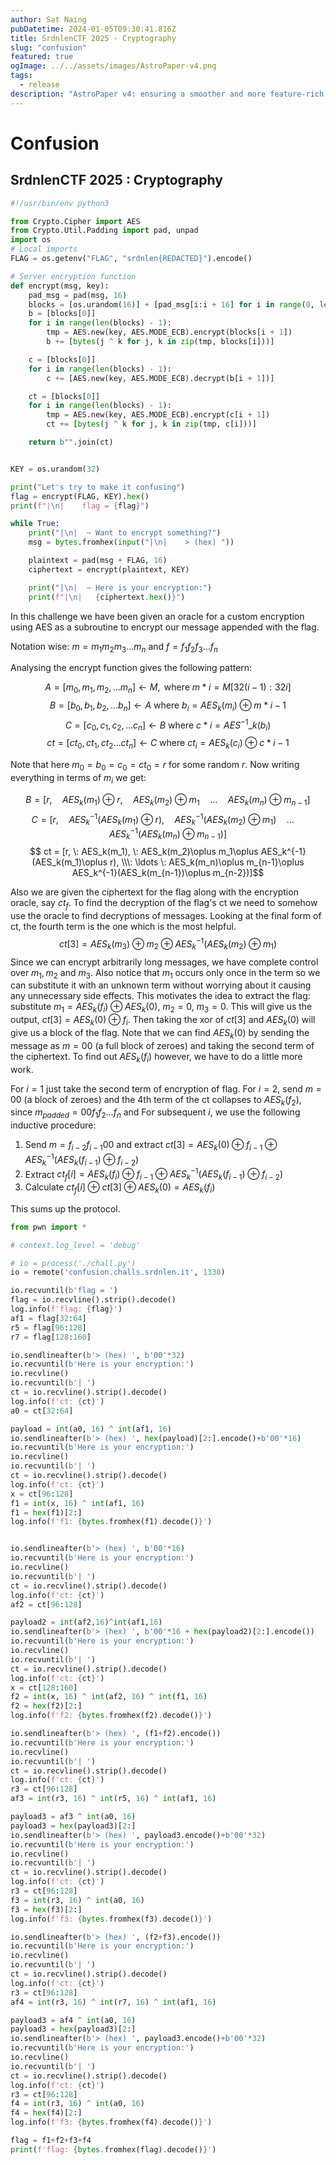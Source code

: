 ```yaml
---
author: Sat Naing
pubDatetime: 2024-01-05T09:30:41.816Z
title: SrdnlenCTF 2025 - Cryptography
slug: "confusion"
featured: true
ogImage: ../../assets/images/AstroPaper-v4.png
tags:
  - release
description: "AstroPaper v4: ensuring a smoother and more feature-rich blogging experience."
---
```


# Confusion

## SrdnlenCTF 2025 : Cryptography

```python
#!/usr/bin/env python3

from Crypto.Cipher import AES
from Crypto.Util.Padding import pad, unpad
import os
# Local imports
FLAG = os.getenv("FLAG", "srdnlen{REDACTED}").encode()

# Server encryption function
def encrypt(msg, key):
    pad_msg = pad(msg, 16)
    blocks = [os.urandom(16)] + [pad_msg[i:i + 16] for i in range(0, len(pad_msg), 16)]
    b = [blocks[0]]
    for i in range(len(blocks) - 1):
        tmp = AES.new(key, AES.MODE_ECB).encrypt(blocks[i + 1])
        b += [bytes(j ^ k for j, k in zip(tmp, blocks[i]))]

    c = [blocks[0]]
    for i in range(len(blocks) - 1):
        c += [AES.new(key, AES.MODE_ECB).decrypt(b[i + 1])]

    ct = [blocks[0]]
    for i in range(len(blocks) - 1):
        tmp = AES.new(key, AES.MODE_ECB).encrypt(c[i + 1])
        ct += [bytes(j ^ k for j, k in zip(tmp, c[i]))]

    return b"".join(ct)


KEY = os.urandom(32)

print("Let's try to make it confusing")
flag = encrypt(FLAG, KEY).hex()
print(f"|\n|    flag = {flag}")

while True:
    print("|\n|  ~ Want to encrypt something?")
    msg = bytes.fromhex(input("|\n|    > (hex) "))

    plaintext = pad(msg + FLAG, 16)
    ciphertext = encrypt(plaintext, KEY)

    print("|\n|  ~ Here is your encryption:")
    print(f"|\n|   {ciphertext.hex()}")
```

In this challenge we have been given an oracle for a custom encryption using AES as a subroutine to encrypt our message appended with the flag.

Notation wise: $m=m_1m_2m_3\ldots m_n$ and $f = f_1f_2f_3\ldots f_n$

Analysing the encrypt function gives the following pattern:

$$ A = [m_0, m_1, m_2, \ldots m_n] \leftarrow M, \text{ where } m*i = M[32(i-1):32i]$$
$$B = [b_0, b_1, b_2, \ldots b_n] \leftarrow A \text{ where } b_i = AES_k(m_i)\oplus m*{i-1} $$
$$C = [c_0, c_1, c_2, \ldots c_n] \leftarrow B \text{ where } c*i = AES^{-1}\_k(b_i)$$
$$ct = [ct_0, ct_1, ct_2 \ldots ct_n] \leftarrow C \text{ where } ct_i = AES_k(c_i)\oplus c*{i-1}$$

Note that here $m_0 = b_0 = c_0 = ct_0 = r$ for some random $r$. Now writing everything in terms of $m_i$ we get:

$$ B = [r,\quad AES_k(m_1)\oplus r, \quad AES_k(m_2)\oplus m_1 \quad \ldots \quad AES_k(m_n)\oplus m_{n-1}]$$
$$ C = [r, \quad AES_k^{-1}(AES_k(m_1)\oplus r), \quad AES_k^{-1}(AES_k(m_2)\oplus m_1) \quad \ldots \quad AES_k^{-1}(AES_k(m_n)\oplus m_{n-1})]$$
$$ ct = [r, \: AES_k(m_1), \: AES_k(m_2)\oplus m_1\oplus AES_k^{-1}(AES_k(m_1)\oplus r), \\\: \ldots \: AES_k(m_n)\oplus m_{n-1}\oplus AES_k^{-1}(AES_k(m_{n-1})\oplus m_{n-2})]$$

Also we are given the ciphertext for the flag along with the encryption oracle, say $ct_f$. To find the decryption of the flag's ct we need to somehow use the oracle to find decryptions of messages. Looking at the final form of ct, the fourth term is the one which is the most helpful.
$$ct[3] = AES_k(m_3)\oplus m_2\oplus AES_k^{-1}(AES_k(m_2)\oplus m_1)$$
Since we can encrypt arbitrarily long messages, we have complete control over $m_1, m_2$ and $m_3$. Also notice that $m_1$ occurs only once in the term so we can substitute it with an unknown term without worrying about it causing any unnecessary side effects. This motivates the idea to extract the flag: substitute $m_1 = AES_k(f_i)\oplus AES_k(0)$, $m_2 = 0$, $m_3 = 0$. This will give us the output, $ct[3] = AES_k(0) \oplus f_i$. Then taking the xor of $ct[3]$ and $AES_k(0)$ will give us a block of the flag. Note that we can find $AES_k(0)$ by sending the message as $m=00$ (a full block of zeroes) and taking the second term of the ciphertext. To find out $AES_k(f_i)$ however, we have to do a little more work.

For $i=1$ just take the second term of encryption of flag. For $i=2$, send $m=00$ (a block of zeroes) and the 4th term of the ct collapses to $AES_k(f_2)$, since $m_{padded} =00 f_1 f_2\ldots f_n$ and For subsequent $i$, we use the following inductive procedure:

1. Send $m=f_{i-2} f_{i-1} 00$ and extract $ct[3] = AES_k(0)\oplus f_{i-1} \oplus AES_k^{-1}(AES_k(f_{i-1})\oplus f_{i-2})$
2. Extract $ct_f[i] = AES_k(f_i) \oplus f_{i-1} \oplus AES_k^{-1}(AES_k(f_{i-1})\oplus f_{i-2})$
3. Calculate $ct_f[i] \oplus ct[3] \oplus AES_k(0) = AES_k(f_i)$

This sums up the protocol.

```python
from pwn import *

# context.log_level = 'debug'

# io = process('./chall.py')
io = remote('confusion.challs.srdnlen.it', 1338)

io.recvuntil(b'flag = ')
flag = io.recvline().strip().decode()
log.info(f'flag: {flag}')
af1 = flag[32:64]
r5 = flag[96:128]
r7 = flag[128:160]

io.sendlineafter(b'> (hex) ', b'00'*32)
io.recvuntil(b'Here is your encryption:')
io.recvline()
io.recvuntil(b'| ')
ct = io.recvline().strip().decode()
log.info(f'ct: {ct}')
a0 = ct[32:64]

payload = int(a0, 16) ^ int(af1, 16)
io.sendlineafter(b'> (hex) ', hex(payload)[2:].encode()+b'00'*16)
io.recvuntil(b'Here is your encryption:')
io.recvline()
io.recvuntil(b'| ')
ct = io.recvline().strip().decode()
log.info(f'ct: {ct}')
x = ct[96:128]
f1 = int(x, 16) ^ int(af1, 16)
f1 = hex(f1)[2:]
log.info(f'f1: {bytes.fromhex(f1).decode()}')


io.sendlineafter(b'> (hex) ', b'00'*16)
io.recvuntil(b'Here is your encryption:')
io.recvline()
io.recvuntil(b'| ')
ct = io.recvline().strip().decode()
log.info(f'ct: {ct}')
af2 = ct[96:128]

payload2 = int(af2,16)^int(af1,16)
io.sendlineafter(b'> (hex) ', b'00'*16 + hex(payload2)[2:].encode())
io.recvuntil(b'Here is your encryption:')
io.recvline()
io.recvuntil(b'| ')
ct = io.recvline().strip().decode()
log.info(f'ct: {ct}')
x = ct[128:160]
f2 = int(x, 16) ^ int(af2, 16) ^ int(f1, 16)
f2 = hex(f2)[2:]
log.info(f'f2: {bytes.fromhex(f2).decode()}')

io.sendlineafter(b'> (hex) ', (f1+f2).encode())
io.recvuntil(b'Here is your encryption:')
io.recvline()
io.recvuntil(b'| ')
ct = io.recvline().strip().decode()
log.info(f'ct: {ct}')
r3 = ct[96:128]
af3 = int(r3, 16) ^ int(r5, 16) ^ int(af1, 16)

payload3 = af3 ^ int(a0, 16)
payload3 = hex(payload3)[2:]
io.sendlineafter(b'> (hex) ', payload3.encode()+b'00'*32)
io.recvuntil(b'Here is your encryption:')
io.recvline()
io.recvuntil(b'| ')
ct = io.recvline().strip().decode()
log.info(f'ct: {ct}')
r3 = ct[96:128]
f3 = int(r3, 16) ^ int(a0, 16)
f3 = hex(f3)[2:]
log.info(f'f3: {bytes.fromhex(f3).decode()}')

io.sendlineafter(b'> (hex) ', (f2+f3).encode())
io.recvuntil(b'Here is your encryption:')
io.recvline()
io.recvuntil(b'| ')
ct = io.recvline().strip().decode()
log.info(f'ct: {ct}')
r3 = ct[96:128]
af4 = int(r3, 16) ^ int(r7, 16) ^ int(af1, 16)

payload3 = af4 ^ int(a0, 16)
payload3 = hex(payload3)[2:]
io.sendlineafter(b'> (hex) ', payload3.encode()+b'00'*32)
io.recvuntil(b'Here is your encryption:')
io.recvline()
io.recvuntil(b'| ')
ct = io.recvline().strip().decode()
log.info(f'ct: {ct}')
r3 = ct[96:128]
f4 = int(r3, 16) ^ int(a0, 16)
f4 = hex(f4)[2:]
log.info(f'f3: {bytes.fromhex(f4).decode()}')

flag = f1+f2+f3+f4
print(f'flag: {bytes.fromhex(flag).decode()}')
```
